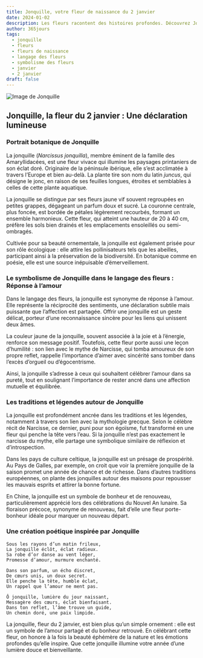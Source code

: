 ```yaml
---
title: Jonquille, votre fleur de naissance du 2 janvier
date: 2024-01-02
description: Les fleurs racontent des histoires profondes. Découvrez Jonquille, votre fleur de naissance du 2 janvier, ses symboles et récits fascinants. Plongez dans sa signification et son langage unique dans l'art floral.
author: 365jours
tags:
  - jonquille
  - fleurs
  - fleurs de naissance
  - langage des fleurs
  - symbolisme des fleurs
  - janvier
  - 2 janvier
draft: false
---
```



![Image de Jonquille](https://cdn.pixabay.com/photo/2022/04/02/12/29/wild-daffodils-7106921_1280.jpg#center)


## Jonquille, la fleur du 2 janvier : Une déclaration lumineuse

### Portrait botanique de Jonquille

La jonquille (_Narcissus jonquilla_), membre éminent de la famille des Amaryllidacées, est une fleur vivace qui illumine les paysages printaniers de son éclat doré. Originaire de la péninsule ibérique, elle s’est acclimatée à travers l’Europe et bien au-delà. La plante tire son nom du latin _juncus_, qui désigne le jonc, en raison de ses feuilles longues, étroites et semblables à celles de cette plante aquatique.

La jonquille se distingue par ses fleurs jaune vif souvent regroupées en petites grappes, dégageant un parfum doux et sucré. La couronne centrale, plus foncée, est bordée de pétales légèrement recourbés, formant un ensemble harmonieux. Cette fleur, qui atteint une hauteur de 20 à 40 cm, préfère les sols bien drainés et les emplacements ensoleillés ou semi-ombragés.

Cultivée pour sa beauté ornementale, la jonquille est également prisée pour son rôle écologique : elle attire les pollinisateurs tels que les abeilles, participant ainsi à la préservation de la biodiversité. En botanique comme en poésie, elle est une source inépuisable d’émerveillement.

### Le symbolisme de Jonquille dans le langage des fleurs : Réponse à l’amour

Dans le langage des fleurs, la jonquille est synonyme de réponse à l’amour. Elle représente la réciprocité des sentiments, une déclaration subtile mais puissante que l’affection est partagée. Offrir une jonquille est un geste délicat, porteur d’une reconnaissance sincère pour les liens qui unissent deux âmes.

La couleur jaune de la jonquille, souvent associée à la joie et à l’énergie, renforce son message positif. Toutefois, cette fleur porte aussi une leçon d’humilité : son lien avec le mythe de Narcisse, qui tomba amoureux de son propre reflet, rappelle l’importance d’aimer avec sincérité sans tomber dans l’excès d’orgueil ou d’égocentrisme.

Ainsi, la jonquille s’adresse à ceux qui souhaitent célébrer l’amour dans sa pureté, tout en soulignant l’importance de rester ancré dans une affection mutuelle et équilibrée.

### Les traditions et légendes autour de Jonquille

La jonquille est profondément ancrée dans les traditions et les légendes, notamment à travers son lien avec la mythologie grecque. Selon le célèbre récit de Narcisse, ce dernier, puni pour son égoïsme, fut transformé en une fleur qui penche la tête vers l’eau. Si la jonquille n’est pas exactement le narcisse du mythe, elle partage une symbolique similaire de réflexion et d’introspection.

Dans les pays de culture celtique, la jonquille est un présage de prospérité. Au Pays de Galles, par exemple, on croit que voir la première jonquille de la saison promet une année de chance et de richesse. Dans d’autres traditions européennes, on plante des jonquilles autour des maisons pour repousser les mauvais esprits et attirer la bonne fortune.

En Chine, la jonquille est un symbole de bonheur et de renouveau, particulièrement apprécié lors des célébrations du Nouvel An lunaire. Sa floraison précoce, synonyme de renouveau, fait d’elle une fleur porte-bonheur idéale pour marquer un nouveau départ.

### Une création poétique inspirée par Jonquille

```
Sous les rayons d’un matin frileux,  
La jonquille éclôt, éclat radieux.  
Sa robe d’or danse au vent léger,  
Promesse d’amour, murmure enchanté.  

Dans son parfum, un écho discret,  
De cœurs unis, un doux secret.  
Elle penche la tête, humble éclat,  
Un rappel que l’amour ne ment pas.  

Ô jonquille, lumière du jour naissant,  
Messagère des cœurs, éclat bienfaisant.  
Dans ton reflet, l’âme trouve un guide,  
Un chemin doré, une paix limpide.  
```

La jonquille, fleur du 2 janvier, est bien plus qu’un simple ornement : elle est un symbole de l’amour partagé et du bonheur retrouvé. En célébrant cette fleur, on honore à la fois la beauté éphémère de la nature et les émotions profondes qu’elle inspire. Que cette jonquille illumine votre année d’une lumière douce et bienveillante.
